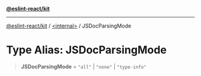 [**@eslint-react/kit**](../../README.md)

***

[@eslint-react/kit](../../README.md) / [\<internal\>](../README.md) / JSDocParsingMode

# Type Alias: JSDocParsingMode

> **JSDocParsingMode** = `"all"` \| `"none"` \| `"type-info"`
